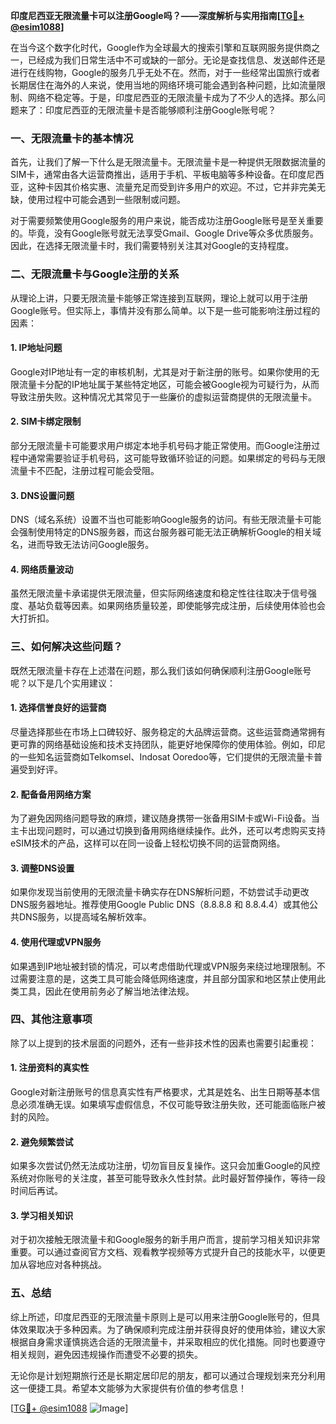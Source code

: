 **印度尼西亚无限流量卡可以注册Google吗？——深度解析与实用指南[[TG💪+ @esim1088](https://t.me/s/esim1088)]**

在当今这个数字化时代，Google作为全球最大的搜索引擎和互联网服务提供商之一，已经成为我们日常生活中不可或缺的一部分。无论是查找信息、发送邮件还是进行在线购物，Google的服务几乎无处不在。然而，对于一些经常出国旅行或者长期居住在海外的人来说，使用当地的网络环境可能会遇到各种问题，比如流量限制、网络不稳定等。于是，印度尼西亚的无限流量卡成为了不少人的选择。那么问题来了：印度尼西亚的无限流量卡是否能够顺利注册Google账号呢？

### 一、无限流量卡的基本情况

首先，让我们了解一下什么是无限流量卡。无限流量卡是一种提供无限数据流量的SIM卡，通常由各大运营商推出，适用于手机、平板电脑等多种设备。在印度尼西亚，这种卡因其价格实惠、流量充足而受到许多用户的欢迎。不过，它并非完美无缺，使用过程中可能会遇到一些限制或问题。

对于需要频繁使用Google服务的用户来说，能否成功注册Google账号是至关重要的。毕竟，没有Google账号就无法享受Gmail、Google Drive等众多优质服务。因此，在选择无限流量卡时，我们需要特别关注其对Google的支持程度。

### 二、无限流量卡与Google注册的关系

从理论上讲，只要无限流量卡能够正常连接到互联网，理论上就可以用于注册Google账号。但实际上，事情并没有那么简单。以下是一些可能影响注册过程的因素：

#### 1. IP地址问题
Google对IP地址有一定的审核机制，尤其是对于新注册的账号。如果你使用的无限流量卡分配的IP地址属于某些特定地区，可能会被Google视为可疑行为，从而导致注册失败。这种情况尤其常见于一些廉价的虚拟运营商提供的无限流量卡。

#### 2. SIM卡绑定限制
部分无限流量卡可能要求用户绑定本地手机号码才能正常使用。而Google注册过程中通常需要验证手机号码，这可能导致循环验证的问题。如果绑定的号码与无限流量卡不匹配，注册过程可能会受阻。

#### 3. DNS设置问题
DNS（域名系统）设置不当也可能影响Google服务的访问。有些无限流量卡可能会强制使用特定的DNS服务器，而这台服务器可能无法正确解析Google的相关域名，进而导致无法访问Google服务。

#### 4. 网络质量波动
虽然无限流量卡承诺提供无限流量，但实际网络速度和稳定性往往取决于信号强度、基站负载等因素。如果网络质量较差，即使能够完成注册，后续使用体验也会大打折扣。

### 三、如何解决这些问题？

既然无限流量卡存在上述潜在问题，那么我们该如何确保顺利注册Google账号呢？以下是几个实用建议：

#### 1. 选择信誉良好的运营商
尽量选择那些在市场上口碑较好、服务稳定的大品牌运营商。这些运营商通常拥有更可靠的网络基础设施和技术支持团队，能更好地保障你的使用体验。例如，印尼的一些知名运营商如Telkomsel、Indosat Ooredoo等，它们提供的无限流量卡普遍受到好评。

#### 2. 配备备用网络方案
为了避免因网络问题导致的麻烦，建议随身携带一张备用SIM卡或Wi-Fi设备。当主卡出现问题时，可以通过切换到备用网络继续操作。此外，还可以考虑购买支持eSIM技术的产品，这样可以在同一设备上轻松切换不同的运营商网络。

#### 3. 调整DNS设置
如果你发现当前使用的无限流量卡确实存在DNS解析问题，不妨尝试手动更改DNS服务器地址。推荐使用Google Public DNS（8.8.8.8 和 8.8.4.4）或其他公共DNS服务，以提高域名解析效率。

#### 4. 使用代理或VPN服务
如果遇到IP地址被封锁的情况，可以考虑借助代理或VPN服务来绕过地理限制。不过需要注意的是，这类工具可能会降低网络速度，并且部分国家和地区禁止使用此类工具，因此在使用前务必了解当地法律法规。

### 四、其他注意事项

除了以上提到的技术层面的问题外，还有一些非技术性的因素也需要引起重视：

#### 1. 注册资料的真实性
Google对新注册账号的信息真实性有严格要求，尤其是姓名、出生日期等基本信息必须准确无误。如果填写虚假信息，不仅可能导致注册失败，还可能面临账户被封的风险。

#### 2. 避免频繁尝试
如果多次尝试仍然无法成功注册，切勿盲目反复操作。这只会加重Google的风控系统对你账号的关注度，甚至可能导致永久性封禁。此时最好暂停操作，等待一段时间后再试。

#### 3. 学习相关知识
对于初次接触无限流量卡和Google服务的新手用户而言，提前学习相关知识非常重要。可以通过查阅官方文档、观看教学视频等方式提升自己的技能水平，以便更加从容地应对各种挑战。

### 五、总结

综上所述，印度尼西亚的无限流量卡原则上是可以用来注册Google账号的，但具体效果取决于多种因素。为了确保顺利完成注册并获得良好的使用体验，建议大家根据自身需求谨慎挑选合适的无限流量卡，并采取相应的优化措施。同时也要遵守相关规则，避免因违规操作而遭受不必要的损失。

无论你是计划短期旅行还是长期定居印尼的朋友，都可以通过合理规划来充分利用这一便捷工具。希望本文能够为大家提供有价值的参考信息！

[[TG💪+ @esim1088](https://t.me/s/esim1088) ![Image](https://i.postimg.cc/4NQfJmqS/Snipaste-2025-05-13-00-14-12.png)]